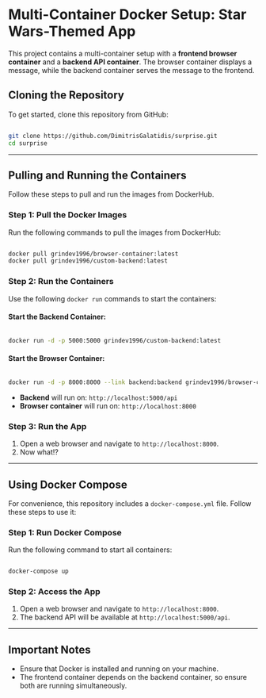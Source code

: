 # Multi-Container Docker Setup: Star Wars-Themed App

This project contains a multi-container setup with a **frontend browser container** and a **backend API container**. The browser container displays a message, while the backend container serves the message to the frontend.

## Cloning the Repository

To get started, clone this repository from GitHub:

```bash

git clone https://github.com/DimitrisGalatidis/surprise.git
cd surprise

```

---

## Pulling and Running the Containers

Follow these steps to pull and run the images from DockerHub.

### Step 1: Pull the Docker Images

Run the following commands to pull the images from DockerHub:

```bash

docker pull grindev1996/browser-container:latest
docker pull grindev1996/custom-backend:latest

```

### Step 2: Run the Containers

Use the following `docker run` commands to start the containers:

#### Start the Backend Container:

```bash

docker run -d -p 5000:5000 grindev1996/custom-backend:latest

```

#### Start the Browser Container:

```bash

docker run -d -p 8000:8000 --link backend:backend grindev1996/browser-container:latest

```

- **Backend** will run on: `http://localhost:5000/api`
- **Browser container** will run on: `http://localhost:8000`

### Step 3: Run the App

1. Open a web browser and navigate to `http://localhost:8000`.
2. Now what!?

---

## Using Docker Compose

For convenience, this repository includes a `docker-compose.yml` file. Follow these steps to use it:

### Step 1: Run Docker Compose

Run the following command to start all containers:

```bash

docker-compose up

```

### Step 2: Access the App

1. Open a web browser and navigate to `http://localhost:8000`.
2. The backend API will be available at `http://localhost:5000/api`.

---

## Important Notes

- Ensure that Docker is installed and running on your machine.
- The frontend container depends on the backend container, so ensure both are running simultaneously.


